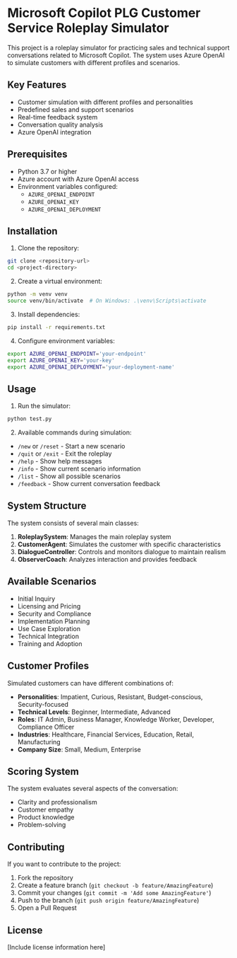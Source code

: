# Microsoft Copilot PLG Customer Service Roleplay Simulator

This project is a roleplay simulator for practicing sales and technical support conversations related to Microsoft Copilot. The system uses Azure OpenAI to simulate customers with different profiles and scenarios.

## Key Features

- Customer simulation with different profiles and personalities
- Predefined sales and support scenarios
- Real-time feedback system
- Conversation quality analysis
- Azure OpenAI integration

## Prerequisites

- Python 3.7 or higher
- Azure account with Azure OpenAI access
- Environment variables configured:
  - `AZURE_OPENAI_ENDPOINT`
  - `AZURE_OPENAI_KEY`
  - `AZURE_OPENAI_DEPLOYMENT`

## Installation

1. Clone the repository:
```bash
git clone <repository-url>
cd <project-directory>
```

2. Create a virtual environment:
```bash
python -m venv venv
source venv/bin/activate  # On Windows: .\venv\Scripts\activate
```

3. Install dependencies:
```bash
pip install -r requirements.txt
```

4. Configure environment variables:
```bash
export AZURE_OPENAI_ENDPOINT='your-endpoint'
export AZURE_OPENAI_KEY='your-key'
export AZURE_OPENAI_DEPLOYMENT='your-deployment-name'
```

## Usage

1. Run the simulator:
```bash
python test.py
```

2. Available commands during simulation:
- `/new` or `/reset` - Start a new scenario
- `/quit` or `/exit` - Exit the roleplay
- `/help` - Show help messages
- `/info` - Show current scenario information
- `/list` - Show all possible scenarios
- `/feedback` - Show current conversation feedback

## System Structure

The system consists of several main classes:

1. **RoleplaySystem**: Manages the main roleplay system
2. **CustomerAgent**: Simulates the customer with specific characteristics
3. **DialogueController**: Controls and monitors dialogue to maintain realism
4. **ObserverCoach**: Analyzes interaction and provides feedback

## Available Scenarios

- Initial Inquiry
- Licensing and Pricing
- Security and Compliance
- Implementation Planning
- Use Case Exploration
- Technical Integration
- Training and Adoption

## Customer Profiles

Simulated customers can have different combinations of:

- **Personalities**: Impatient, Curious, Resistant, Budget-conscious, Security-focused
- **Technical Levels**: Beginner, Intermediate, Advanced
- **Roles**: IT Admin, Business Manager, Knowledge Worker, Developer, Compliance Officer
- **Industries**: Healthcare, Financial Services, Education, Retail, Manufacturing
- **Company Size**: Small, Medium, Enterprise

## Scoring System

The system evaluates several aspects of the conversation:

- Clarity and professionalism
- Customer empathy
- Product knowledge
- Problem-solving

## Contributing

If you want to contribute to the project:

1. Fork the repository
2. Create a feature branch (`git checkout -b feature/AmazingFeature`)
3. Commit your changes (`git commit -m 'Add some AmazingFeature'`)
4. Push to the branch (`git push origin feature/AmazingFeature`)
5. Open a Pull Request

## License

[Include license information here] 